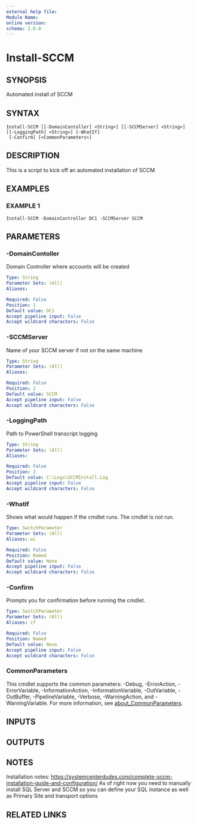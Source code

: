 ```yaml
---
external help file:
Module Name:
online version:
schema: 2.0.0
---
```


# Install-SCCM

## SYNOPSIS
Automated install of SCCM

## SYNTAX

```
Install-SCCM [[-DomainContoller] <String>] [[-SCCMServer] <String>] [[-LoggingPath] <String>] [-WhatIf]
 [-Confirm] [<CommonParameters>]
```

## DESCRIPTION
This is a script to kick off an automated installation of SCCM

## EXAMPLES

### EXAMPLE 1
```
Install-SCCM -DomainController DC1 -SCCMServer SCCM
```

## PARAMETERS

### -DomainContoller
Domain Controller where accounts will be created

```yaml
Type: String
Parameter Sets: (All)
Aliases:

Required: False
Position: 1
Default value: DC1
Accept pipeline input: False
Accept wildcard characters: False
```

### -SCCMServer
Name of your SCCM server if not on the same machine

```yaml
Type: String
Parameter Sets: (All)
Aliases:

Required: False
Position: 2
Default value: SCCM
Accept pipeline input: False
Accept wildcard characters: False
```

### -LoggingPath
Path to PowerShell transcript logging

```yaml
Type: String
Parameter Sets: (All)
Aliases:

Required: False
Position: 3
Default value: C:\Logs\SCCMInstall.Log
Accept pipeline input: False
Accept wildcard characters: False
```

### -WhatIf
Shows what would happen if the cmdlet runs.
The cmdlet is not run.

```yaml
Type: SwitchParameter
Parameter Sets: (All)
Aliases: wi

Required: False
Position: Named
Default value: None
Accept pipeline input: False
Accept wildcard characters: False
```

### -Confirm
Prompts you for confirmation before running the cmdlet.

```yaml
Type: SwitchParameter
Parameter Sets: (All)
Aliases: cf

Required: False
Position: Named
Default value: None
Accept pipeline input: False
Accept wildcard characters: False
```

### CommonParameters
This cmdlet supports the common parameters: -Debug, -ErrorAction, -ErrorVariable, -InformationAction, -InformationVariable, -OutVariable, -OutBuffer, -PipelineVariable, -Verbose, -WarningAction, and -WarningVariable. For more information, see [about_CommonParameters](http://go.microsoft.com/fwlink/?LinkID=113216).

## INPUTS

## OUTPUTS

## NOTES
Installation notes: https://systemcenterdudes.com/complete-sccm-installation-guide-and-configuration/
As of right now you need to manually install SQL Server and SCCM so you can define your SQL instance as well as Primary Site and transport options

## RELATED LINKS
